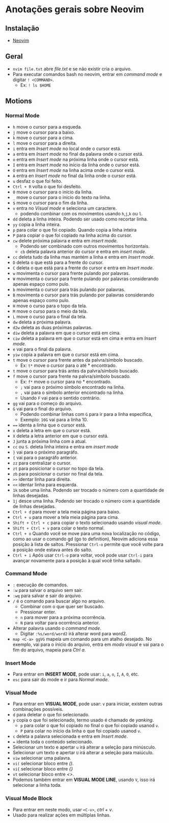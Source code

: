 # Anotações gerais sobre Neovim

## Instalação

- [Neovim](https://github.com/neovim/neovim/wiki/Installing-Neovim)

## Geral

- `nvim file.txt` abre *file.txt* e se não existir cria o arquivo.
- Para executar comandos bash no neovim, entrar em *command mode* e digitar `! <COMMAND>`.
    - Ex: `! ls $HOME`

## Motions

### Normal Mode

- `h` move o cursor para a esqueda.
- `j` move o cursor para a baixo.
- `k` move o cursor para a cima.
- `l` move o cursor para a direita.
- `i` entra em *Insert mode* no local onde o cursor está.
- `a` entra em *Insert mode* no final da palavra onde o cursor está.
- `o` entra em *Insert mode* na próxima linha onde o cursor está.
- `I` entra em *Insert mode* no início da linha onde o cursor está.
- `O` entra em *Insert mode* na linha acima onde o cursor está.
- `A` entra en *Insert mode* no final da linha onde o cursor está.
- `u` desfaz o que foi feito.
- `Ctrl + R` volta o que foi desfeito.
- `0` move o cursor para o início da linha.
- `_` move o cursor para o início do texto na linha.
- `$` move o cursor para o fim da linha.
- `v` entra no *Visual mode* e seleciona um caractere.
    - podendo combinar com os movimentos usando `h`,`j`,`k` ou `l`.
- `dd` deleta a linha inteira. Podendo ser usado como recortar linha.
- `yy` copia a linha inteira.
- `p` para colar o que foi copiado. Quando copia a linha inteira
- `P` para copiar o que foi copiado na linha acima do cursor.
- `cw` delete próxima palavra e entra em *insert mode*.
    - Podendo ser combinado com outros movimentos horizontais.
    - `cb` deleta palavra anterior do cursor e entra em *insert mode*.
- `cc` deleta tudo da linha mas mantém a linha e entra em *Insert mode*.
- `D` deleta o que está para a frente do cursor.
- `C` deleta o que está para a frente do cursor e entra em *Insert mode*.
- `w` movimenta o cursor para frente pulando por palavras.
- `W` movimenta o cursor para frente pulando por palavras considerando apenas espaço como pulo.
- `b` movimenta o cursor para trás pulando por palavras.
- `B` movimenta o cursor para trás pulando por palavras considerando apenas espaço como pulo.
- `H` move o curso para o topo da tela.
- `M` move o curso para o meio da tela.
- `L` move o curso para o final da tela.
- `dw` deleta a próxima palavra.
- `d2w` deleta as duas próximas palavras.
- `diw` deleta a palavra em que o cursor está em cima.
- `ciw` deleta a palavra em que o cursor está em cima e entra em *Insert mode*.
- `e` vai para o final da palavra.
- `yiw` copia a palavra em que o cursor está em cima.
- `t` move o cursor para frente antes da palvra/símbolo buscado.
    - Ex: `t*` move o cursor para o até * encontrado.
- `t` move o cursor para trás antes da palvra/símbolo buscado.
- `f` move o cursor para frente na palvra/símbolo buscado.
    - Ex: `f*` move o cursor para no * encontrado.
    - `;` vai para o próximo símbolo encontrado na linha.
    - `,` vai para o símbolo anterior encontrado na linha.
    - Usando `F` vai para o sentido contrário.
- `gg` vai para o começo do arquivo.
- `G` vai para o final do arquivo.
    - Podendo combinar linhas com `G` para ir para a linha específica,
    - Exemplo: `10G` vai para a linha 10.
- `==` identa a linha que o cursor está.
- `x` deleta a letra em que o cursor está.
- `X` deleta a letra anterior em que o cursor está.
- `J` junta a próxima linha com a atual.
- `cc` ou `S`. deleta linha inteira e entra em *insert mode*
- `}` vai para o próximo paragráfo.
- `{` vai para o paragráfo anterior.
- `zz` para centralizar o cursor.
- `zt` para posicionar o cursor no topo da tela.
- `zb` para posicionar o cursor no final da tela.
- `>>` identar linha para direita.
- `<<` identar linha para esquerda.
- `1k` sobe uma linha. Podendo ser trocado o número com a quantidade de linhas desejadas.
- `1j` desce uma linha. Podendo ser trocado o número com a quantidade de linhas desejadas.
- `Ctrl + d` para mover a tela meia página para baixo.
- `Ctrl + u` para mover a tela meia página para cima.
- `Shift + Ctrl + c` para copiar o texto selecionado usando *visual mode*.
- `Shift + Ctrl + v` para colar o texto normal.
- `Ctrl + o` Quando você se move para uma nova localização no código, como ao usar o comando gd (go to definition),
  Neovim adiciona essa posição à lista de saltos. Pressionar `Ctrl-o` permite que você volte para a posição onde estava
  antes do salto.
- `Ctrl + i` Após usar `Ctrl-o` para voltar, você pode usar `Ctrl-i` para avançar novamente para a posição à qual você
  tinha saltado.

### Command Mode

- `:` execução de comandos.
- `:w` para salvar o arquivo sem sair.
- `:wq` para salvar e sair do arquivo.
- `/` é o comando para buscar algo no arquivo.
    - Combinar com o que quer ser buscado.
    - Pressionar enter.
    - `n` para mover para a próxima ocorrência.
    - `N` para voltar para ocorrência anterior.
- Alterar palavra usando o *command mode*.
    - Digitar `:%s/word/word2` irá alterar word para word2.
- `map <C-a> ggVG` mapeia um comando para um atalho desejado. No exemplo, vai para o ínicio do arquivo, entra em *modo
  visual* e vai para o fim do arquivo, mapeia para *Ctrl a*.

### Insert Mode

- Para entrar em **INSERT MODE**, pode usar: `i`, `a`, `o`, `I`, `A`, `O`, etc.
- `esc` para sair do mode e ir para *Normal mode*.

### Visual Mode

- Para entrar em **VISUAL MODE**, pode usar: `v` para iniciar, existem outras combinações possíveis.
- `d` para deletar o que foi selecionado.
- `y` copia o que foi selecionado, termo usado é chamado de *yanking*.
    - `p` para colar o que foi copiado no final o que foi copiado usanod `v`.
    - `P` para colar no início da linha o que foi copiado usanod `v`.
- `c` deleta a palavra selecionada e entra em *Insert mode*.
- `=` identa toda o conteúdo selecionado.
- Selecionar um texto e apertar `u` irá alterar a seleção para minúsculo.
- Selecionar um texto e apertar `U` irá alterar a seleção para maiúculo.
- `viw` selecionar uma palavra.
- `vi(` selecionar bloco entre *()*.
- `vi{` selecionar bloco entre *{}*
- `vt` selecionar bloco entre *<>*.
- Podemos também entrar em **VISUAL MODE LINE**, usando `V`, isso irá selecionar a linha toda.

### Visual Mode Block

- Para entrar em neste modo, usar `<C-v>`, *ctrl + v*.
- Usado para realizar ações em múltiplas linhas.
